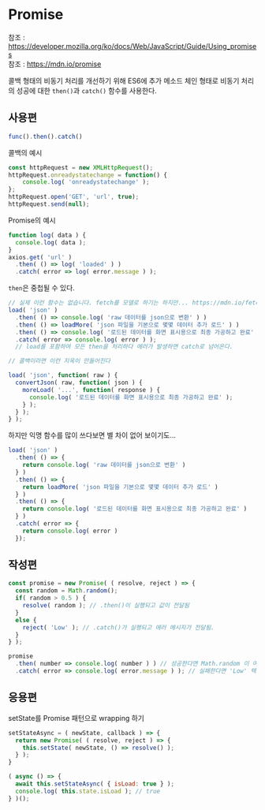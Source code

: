 # Promise

참조 : https://developer.mozilla.org/ko/docs/Web/JavaScript/Guide/Using_promises  
참조 : https://mdn.io/promise

콜백 형태의 비동기 처리를 개선하기 위해 ES6에 추가
메소드 체인 형태로 비동기 처리의 성공에 대한 `then()`과 `catch()` 함수를 사용한다.

## 사용편

```javascript
func().then().catch()
```

콜백의 예시

```javascript
const httpRequest = new XMLHttpRequest();
httpRequest.onreadystatechange = function() {
    console.log( 'onreadystatechange' );
};
httpRequest.open('GET', 'url', true);
httpRequest.send(null);
```

Promise의 예시

```javascript
function log( data ) {
  console.log( data );
}
axios.get( 'url' )
  .then( () => log( 'loaded' ) )
  .catch( error => log( error.message ) );
```

`then`은 중첩될 수 있다.

```javascript
// 실제 이런 함수는 없습니다. fetch를 모델로 하기는 하지만... https://mdn.io/fetch
load( 'json' )
  .then( () => console.log( 'raw 데이터를 json으로 변환' ) )
  .then( () => loadMore( 'json 파일을 기본으로 몇몇 데이터 추가 로드' ) )
  .then( () => console.log( '로드된 데이터를 화면 표시용으로 최종 가공하고 완료' ) )
  .catch( error => console.log( error ) );
  // load를 포함하여 모든 then을 처리하다 에러가 발생하면 catch로 넘어온다.

// 콜백이라면 이런 지옥이 만들어진다

load( 'json', function( raw ) {
  convertJson( raw, function( json ) {
    moreLoad( '...', function( response ) {
      console.log( '로드된 데이터를 화면 표시용으로 최종 가공하고 완료' );
    } );
  } );
} );
```

하지만 익명 함수를 많이 쓰다보면 별 차이 없어 보이기도...

```javascript
load( 'json' )
  .then( () => {
    return console.log( 'raw 데이터를 json으로 변환' )
  } )
  .then( () => {
    return loadMore( 'json 파일을 기본으로 몇몇 데이터 추가 로드' )
  } )
  .then( () => {
    return console.log( '로드된 데이터를 화면 표시용으로 최종 가공하고 완료' )
  } )
  .catch( error => {
    return console.log( error )
  });
```

## 작성편

```javascript
const promise = new Promise( ( resolve, reject ) => {
  const random = Math.random();
  if( random > 0.5 ) {
    resolve( random ); // .then()이 실행되고 값이 전달됨
  }
  else {
    reject( 'Low' ); // .catch()가 실행되고 에러 메시지가 전달됨.
  }
} );

promise
  .then( number => console.log( number ) ) // 성공한다면 Math.random 이 여기에
  .catch( error => console.log( error.message ) ); // 실패한다면 'Low' 텍스트가 여기에
```

## 응용편

setState를 Promise 패턴으로 wrapping 하기

```javascript
setStateAsync = ( newState, callback ) => {
  return new Promise( ( resolve, reject ) => {
    this.setState( newState, () => resolve() );
  } );
}

( async () => {
  await this.setStateAsync( { isLoad: true } );
  console.log( this.state.isLoad ); // true
} )();
```
